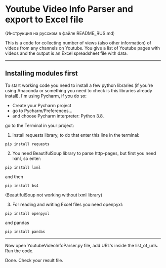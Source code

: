 # Youtube Video Info Parser and export to Excel file
(Инструкция на русском в файле README_RUS.md)

This is a code for collecting number of views (also other information) of videos from any channels on Youtube. You give a list of Youtube pages with videos and the output is an Excel spreadsheet file with data.

____


## Installing modules first

To start working code you need to install a few python libraries (if you're using Anaconda or something you need to check is this libraries already install). I'm using Pycharm, if you do so:
- Create your Pycharm project
- go to Pycharm/Preferences... 
- and choose Pycharm interpreter: Python 3.8.

go to the Terminal in your project:

1. install requests library, to do that enter this line in the terminal:
```
pip install requests
```

2. You need BeautifulSoup library to parse http-pages, but first you need lxml, so enter:
```
pip install lxml
```
and then
```
pip install bs4
```
(BeautifulSoup not working without lxml library)

3. For reading and writing Excel files you need openpyxl:
```
pip install openpyxl
```
and pandas
```
pip install pandas
```

_____

Now open YoutubeVideoInfoParser.py file, add URL's inside the list_of_urls. Run the code. 

Done. Check your result file.
